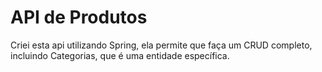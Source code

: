 # API de Produtos
Criei esta api utilizando Spring, ela permite que faça um CRUD completo, incluindo Categorias, que é uma entidade específica.
